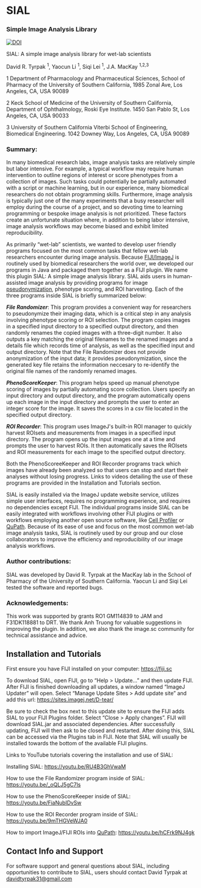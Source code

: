 # SIAL
### Simple Image Analysis Library

[![DOI](https://zenodo.org/badge/DOI/10.5281/zenodo.4312250.svg)](https://doi.org/10.5281/zenodo.4312250)

SIAL: A simple image analysis library for wet-lab scientists

David R. Tyrpak <sup>1</sup>, 
Yaocun Li <sup>1</sup>, 
Siqi Lei <sup>1</sup>, 
J.A. MacKay <sup>1,2,3</sup>

1 Department of Pharmacology and Pharmaceutical Sciences, School of Pharmacy of the University of Southern California, 1985 Zonal Ave, Los Angeles, CA, USA 90089 

2 Keck School of Medicine of the University of Southern California, Department of Ophthalmology, Roski Eye Institute. 1450 San Pablo St, Los Angeles, CA, USA 90033

3 University of Southern California Viterbi School of Engineering, Biomedical Engineering. 1042 Downey Way, Los Angeles, CA, USA 90089

### Summary:

In many biomedical research labs, image analysis tasks are relatively simple but labor intensive. For example, a typical workflow may require human intervention to outline regions of interest or score phenotypes from a collection of images. Such tasks could potentially be partially automated with a script or machine learning, but in our experience, many biomedical researchers do not obtain programming skills. Furthermore, image analysis is typically just one of the many experiments that a busy researcher will employ during the course of a project, and so devoting time to learning programming or bespoke image analysis is not prioritized. These factors create an unfortunate situation where, in addition to being labor intensive, image analysis workflows may become biased and exhibit limited reproducibility. 

As primarily “wet-lab” scientists, we wanted to develop user friendly programs focused on the most common tasks that fellow wet-lab researchers encounter during image analysis. Because <a href="https://fiji.sc">FIJI/ImageJ</a> is routinely used by biomedical researchers the world over, we developed our programs in Java and packaged them together as a FIJI plugin. We name this plugin SIAL: A simple image analysis library. SIAL aids users in human-assisted image analysis by providing programs for image <a href="https://en.wikipedia.org/wiki/Pseudonymization">pseudonymization</a>, phenotype scoring, and ROI harvesting. Each of the three programs inside SIAL is briefly summarized below:

***File Randomizer***: This program provides a convenient way for researchers to pseudonymize their imaging data, which is a critical step in any analysis involving phenotype scoring or ROI selection. The program copies images in a specified input directory to a specified output directory, and then randomly renames the copied images with a three-digit number. It also outputs a key matching the original filenames to the renamed images and a details file which records time of analysis, as well as the specified input and output directory. Note that the File Randomizer does not provide anonymization of the input data; it provides pseudonymization, since the generated key file retains the information neccesary to re-identify the original file names of the randomly renamed images.

***PhenoScoreKeeper***: This program helps speed up manual phenotype scoring of images by partially automating score collection. Users specify an input directory and output directory, and the program automatically opens up each image in the input directory and prompts the user to enter an integer score for the image. It saves the scores in a csv file located in the specified output directory.

***ROI Recorder***: This program uses ImageJ's built-in ROI manager to quickly harvest ROIsets and measurements from images in a specified input directory. The program opens up the input images one at a time and prompts the user to harvest ROIs. It then automatically saves the ROIsets and ROI measurements for each image to the specified output directory.

Both the PhenoScoreeKeeper and ROI Recorder programs track which images have already been analyzed so that users can stop and start their analyses without losing progress. Links to videos detailing the use of these programs are provided in the Installation and Tutorials section.

SIAL is easily installed via the ImageJ update website service, utilizes simple user interfaces, requires no programming experience, and requires no dependencies except FIJI. The individual programs inside SIAL can be easily integrated with workflows involving other FIJI plugins or with workflows employing another open source software, like <a href="https://cellprofiler.org">Cell Profiler</a> or <a href="https://qupath.github.io">QuPath</a>. Because of its ease of use and focus on the most common wet-lab image analysis tasks, SIAL is routinely used by our group and our close collaborators to improve the efficiency and reproducibility of our image analysis workflows. 

### Author contributions:
SIAL was developed by David R. Tyrpak at the MacKay lab in the School of Pharmacy of the University of Southern California. Yaocun Li and Siqi Lei tested the software and reported bugs.

### Acknowledgements:
This work was supported by grants RO1 GM114839 to JAM and F31DK118881 to DRT. We thank Anh Truong for valuable suggestions in improving the plugin. In addition, we also thank the image.sc community for technical assistance and advice.

## Installation and Tutorials
First ensure you have FIJI installed on your computer: https://fiji.sc

To download SIAL, open FIJI, go to “Help > Update…” and then update FIJI. After FIJI is finished downloading all updates, a window named “ImageJ Updater” will open. Select “Manage Update Sites > Add update site” and add this url: https://sites.imagej.net/D-tear/

Be sure to check the box next to this update site to ensure the FIJI adds SIAL to your FIJI Plugins folder. Select “Close > Apply changes”. FIJI will download SIAL.jar and associated dependencies. After successfully updating, FIJI will then ask to be closed and restarted. After doing this, SIAL can be accessed via the Plugins tab in FIJI. Note that SIAL will usually be installed towards the bottom of the available FIJI plugins. 

Links to YouTube tutorials covering the installation and use of SIAL:

Installing SIAL: https://youtu.be/RU4B3GhVwaM

How to use the File Randomizer program inside of SIAL: https://youtu.be/_oQLJ5gC7ls

How to use the PhenoScoreKeeper inside of SIAL: https://youtu.be/FiaNubIDvSw

How to use the ROI Recorder program inside of SIAL: https://youtu.be/9mTHGVeWJA0

How to import ImageJ/FIJI ROIs into <a href="https://qupath.github.io">QuPath</a>: https://youtu.be/hCFrk9NJ4gk

## Contact Info and Support

For software support and general questions about SIAL, including opportunities to contribute to SIAL, users should contact David Tyrpak at davidtyrpak31@gmail.com



